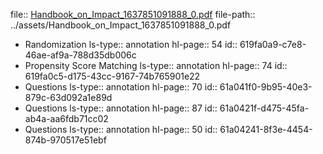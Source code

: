 file:: [Handbook_on_Impact_1637851091888_0.pdf](../assets/Handbook_on_Impact_1637851091888_0.pdf)
file-path:: ../assets/Handbook_on_Impact_1637851091888_0.pdf

- Randomization
  ls-type:: annotation
  hl-page:: 54
  id:: 619fa0a9-c7e8-46ae-af9a-788d35db006c
- Propensity Score Matching
  ls-type:: annotation
  hl-page:: 74
  id:: 619fa0c5-d175-43cc-9167-74b765901e22
- Questions
  ls-type:: annotation
  hl-page:: 70
  id:: 61a041f0-9b95-40e3-879c-63d092a1e89d
- Questions
  ls-type:: annotation
  hl-page:: 87
  id:: 61a0421f-d475-45fa-ab4a-aa6fdb71cc02
- Questions
  ls-type:: annotation
  hl-page:: 50
  id:: 61a04241-8f3e-4454-874b-970517e51ebf